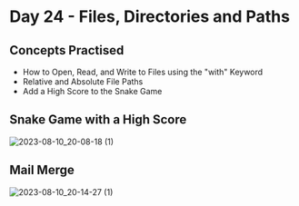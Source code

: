 # Day 24 - Files, Directories and Paths
## Concepts Practised
- How to Open, Read, and Write to Files using the "with" Keyword
- Relative and Absolute File Paths
- Add a High Score to the Snake Game
## Snake Game with a High Score
![2023-08-10_20-08-18 (1)](https://github.com/v-vlasenko/100-days-of-code-python/assets/22979648/3d1d3ee5-ddf1-43e6-acd4-d136238333c4)
## Mail Merge
![2023-08-10_20-14-27 (1)](https://github.com/v-vlasenko/100-days-of-code-python/assets/22979648/ecf22fb7-fd96-42c7-8a59-f54e6b86ec04)
